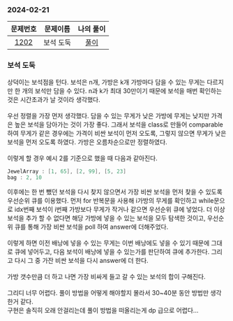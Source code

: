 ### 2024-02-21
|                     문제번호                     | 문제이름  | 나의 풀이 |
|:--------------------------------------------:|:-----:|:---------: |
| [1202](https://www.acmicpc.net/problem/1202) | 보석 도둑 | [풀이](https://github.com/Kminwo-o/BaekJoon-Algorithm/blob/main/%EB%B0%B1%EC%A4%80/Gold/1202.%E2%80%85%EB%B3%B4%EC%84%9D%E2%80%85%EB%8F%84%EB%91%91/%EB%B3%B4%EC%84%9D%E2%80%85%EB%8F%84%EB%91%91.java) |

### 보석 도둑

상덕이는 보석점을 턴다. 보석은 n개, 가방은 k개 가방마다 담을 수 있는 무게는 다르지만 한 개의 보석만 담을 수 있다.
n과 k가 최대 30만이기 때문에 보석을 매번 확인하는 것은 시간초과가 날 것이라 생각했다. <br>
<br>
우선 정렬을 가장 먼저 생각했다. 담을 수 있는 무게가 낮은 가방에 무게는 낮지만 가격은 높은 보석을 담아가는 것이 가장 좋다.
그래서 보석을 class로 만들어 comparable하여 무게가 같은 경우에는 가격이 비싼 보석이 먼저 오도록, 그렇지 않으면 무게가 낮은 보석을
먼저 오도록 하였다. 가방은 오름차순으로만 정렬하였다. <br>
<br>
이렇게 할 경우 예시 2를 기준으로 했을 때 다음과 같아진다. 
```java
JewelArray : [1, 65], [2, 99], [5, 23]
bag : 2, 10
```
이후에는 한 번 뺐던 보석을 다시 찾지 않으면서 가장 비싼 보석을 먼저 찾을 수 있도록 우선순위 큐를 이용했다.
먼저 for 반복문을 사용해 i가방의 무게를 확인하고 while문으로 idx번째 보석이 i번째 가방보다 무게가 작거나 같으면 우선순위 큐에 넣었다.
더 이상 보석을 추가 할 수 없다면 해당 가방에 넣을 수 있는 보석을 모두 탐색한 것이고, 우선순위 큐를 통해 가장 비싼 보석을 poll 하여 answer에 더해주었다. <br>
<br>
이렇게 하면 이전 배낭에 넣을 수 있는 무게는 이번 배낭에도 넣을 수 있기 때문에 그대로 큐에 넣어두고, 다음 보석이 배낭에 넣을 수 있는가를 판단하여
큐에 추가한다. 그리고 다시 그 중 가잔 비싼 보석을 다시 answer에 더 한다. <br>
<br>
가방 갯수만큼 더 하고 나면 가장 비싸게 들고 갈 수 있는 보석의 합이 구해진다.<br>
<br>
그리디 너무 어렵다. 풀이 방법을 어떻게 해야할지 몰라서 30~40분 동안 방법만 생각한거 같다.<br>
구현은 솔직히 오래 안걸리는데 풀이 방법을 떠올리는게 dp 급으로 어렵다...